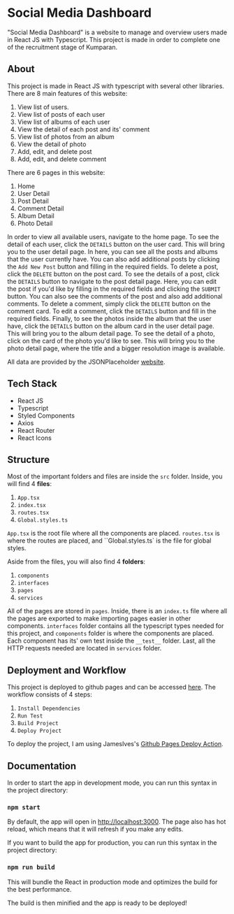 # Social Media Dashboard

"Social Media Dashboard" is a website to manage and overview users made in React JS with Typescript. This project is made in order to complete one of the recruitment stage of Kumparan.

## About
This project is made in React JS with typescript with several other libraries. There are 8 main features of this website:

1. View list of users.
2. View list of posts of each user
3. View list of albums of each user
4. View the detail of each post and its' comment
5. View list of photos from an album
6. View the detail of photo
7. Add, edit, and delete post
8. Add, edit, and delete comment

There are 6 pages in this website:

1. Home
2. User Detail
3. Post Detail
4. Comment Detail
5. Album Detail
6. Photo Detail

In order to view all available users, navigate to the home page. To see the detail of each user, click the `DETAILS` button on the user card. This will bring you to the user detail page. In here, you can see all the posts and albums that the user currently have. You can also add additional posts by clicking the `Add New Post` button and filling in the required fields. To delete a post, click the `DELETE` button on the post card. To see the details of a post, click the `DETAILS` button to navigate to the post detail page. Here, you can edit the post if you'd like by filling in the required fields and clicking the `SUBMIT` button. You can also see the comments of the post and also add additional comments. To delete a comment, simply click the `DELETE` button on the comment card. To edit a comment, click the `DETAILS` button and fill in the required fields. Finally, to see the photos inside the album that the user have, click the `DETAILS` button on the album card in the user detail page. This will bring you to the album detail page. To see the detail of a photo, click on the card of the photo you'd like to see. This will bring you to the photo detail page, where the title and a bigger resolution image is available.

All data are provided by the JSONPlaceholder [website](https://jsonplaceholder.typicode.com/).

## Tech Stack

* React JS
* Typescript
* Styled Components
* Axios
* React Router
* React Icons

## Structure

Most of the important folders and files are inside the `src` folder. Inside, you will find 4 __files__:

1. `App.tsx`
2. `index.tsx`
3. `routes.tsx`
4. `Global.styles.ts`

`App.tsx` is the root file where all the components are placed. `routes.tsx` is where the routes are placed, and ``Global.styles.ts` is the file for global styles.

Aside from the files, you will also find 4 __folders__:

1. `components`
2. `interfaces`
3. `pages`
4. `services`

All of the pages are stored in `pages`. Inside, there is an `index.ts` file where all the pages are exported to make importing pages easier in other components. `interfaces` folder contains all the typescript types needed for this project, and `components` folder is where the components are placed. Each component has its' own test inside the `__test__` folder. Last, all the HTTP requests needed are located in `services` folder.

## Deployment and Workflow

This project is deployed to github pages and can be accessed [here](https://alifsiregar.github.io/social-media/). The workflow consists of 4 steps:

1. `Install Dependencies`
2. `Run Test`
3. `Build Project`
4. `Deploy Project`

To deploy the project, I am using JamesIves's [Github Pages Deploy Action](https://github.com/JamesIves/github-pages-deploy-action).

## Documentation

In order to start the app in development mode,  you can run this syntax in the project directory:

### `npm start`

By default, the app will open in [http://localhost:3000](http://localhost:3000). The page also has hot reload, which means that it will refresh if you make any edits.

If you want to build the app for production,  you can run this syntax in the project directory:

### `npm run build`

This will bundle the React in production mode and optimizes the build for the best performance.

The build is then minified and the app is ready to be deployed!
